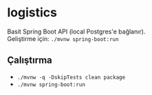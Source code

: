 # logistics

Basit Spring Boot API (local Postgres'e bağlanır).  
Geliştirme için: `./mvnw spring-boot:run`

## Çalıştırma
- `./mvnw -q -DskipTests clean package`
- `./mvnw spring-boot:run`
